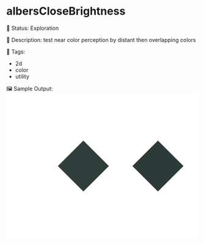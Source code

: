 # albersCloseBrightness

🧪 Status: Exploration

📎 Description: test near color perception by distant then overlapping colors 

🎨 Tags: 
- 2d
- color
- utility

🖼️ Sample Output:  
<img src="output.webp" alt="albersCloseBrightness sample output" width="800" />
